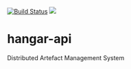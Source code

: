 [![Build Status](https://travis-ci.org/specialedge/hangar-api.svg?branch=master)](https://travis-ci.org/specialedge/hangar-api)
[![](https://images.microbadger.com/badges/image/specialedge/hangar-api.svg)](https://microbadger.com/images/specialedge/hangar-api "Get your own image badge on microbadger.com")

# hangar-api
Distributed Artefact Management System
